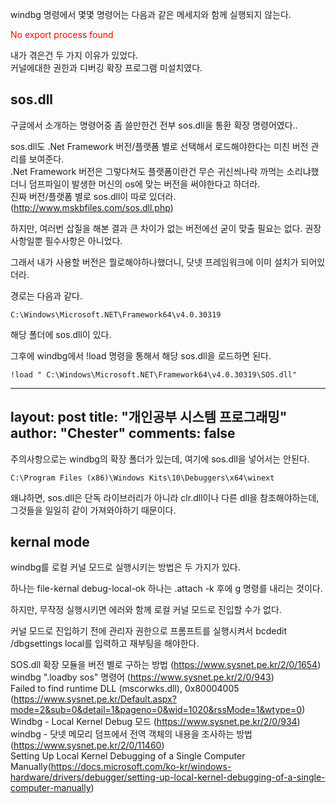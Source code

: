 windbg 명령에서 몇몇 명령어는 다음과 같은 메세지와 함께 실행되지 않는다.

<span style="color:red"> No export process found </span>

내가 겪은건 두 가지 이유가 있었다.  
커널에대한 권한과 디버깅 확장 프로그램 미설치였다.

## sos.dll

구글에서 소개하는 명령어중 좀 쓸만한건 전부 sos.dll을 통환 확장 명령어였다..

sos.dll도 .Net Framework 버전/플랫폼 별로 선택해서 로드해야한다는 미친 버전 관리를 보여준다.  
.Net Framework 버전은 그렇다쳐도 플랫폼이란건 무슨 귀신씌나락 까먹는 소리냐했더니 덤프파일이 발생한 머신의 os에 맞는 버전을 써야한다고 하더라.  
진짜 버전/플랫폼 별로 sos.dll이 따로 있더라.(http://www.mskbfiles.com/sos.dll.php)

하지만, 여러번 삽질을 해본 결과 큰 차이가 없는 버전에선 굳이 맞출 필요는 없다. 권장사항일뿐 필수사항은 아니었다.

그래서 내가 사용할 버전은 뭘로해야하나했더니, 닷넷 프레임워크에 이미 설치가 되어있더라.

경로는 다음과 같다.

    C:\Windows\Microsoft.NET\Framework64\v4.0.30319

해당 폴더에 sos.dll이 있다.

그후에 windbg에서 !load 명령을 통해서 해당 sos.dll을 로드하면 된다.

    !load " C:\Windows\Microsoft.NET\Framework64\v4.0.30319\SOS.dll"
---
layout: post
title:  "개인공부 시스템 프로그래밍"
author: "Chester"
comments: false
---



주의사항으로는 windbg의 확장 폴더가 있는데, 여기에 sos.dll을 넣어서는 안된다.

    C:\Program Files (x86)\Windows Kits\10\Debuggers\x64\winext

왜냐하면, sos.dll은 단독 라이브러리가 아니라 clr.dll이나 다른 dll을 참조해야하는데, 그것들을 일일히 같이 가져와야하기 때문이다.


## kernal mode

windbg를 로컬 커널 모드로 실행시키는 방법은 두 가지가 있다.

하나는 file-kernal debug-local-ok
하나는 .attach -k 후에 g 명령를 내리는 것이다.

하지만, 무작정 실행시키면 에러와 함께 로컬 커널 모드로 진입할 수가 없다.


커널 모드로 진입하기 전에 관리자 권한으로 프롬프트를 실행시켜서 bcdedit /dbgsettings local를 입력하고 재부팅을 해야한다.



SOS.dll 확장 모듈을 버전 별로 구하는 방법 (https://www.sysnet.pe.kr/2/0/1654)  
windbg ".loadby sos" 명령어 (https://www.sysnet.pe.kr/2/0/943)  
Failed to find runtime DLL (mscorwks.dll), 0x80004005 (https://www.sysnet.pe.kr/Default.aspx?mode=2&sub=0&detail=1&pageno=0&wid=1020&rssMode=1&wtype=0)  
Windbg - Local Kernel Debug 모드 (https://www.sysnet.pe.kr/2/0/934)  
windbg - 닷넷 메모리 덤프에서 전역 객체의 내용을 조사하는 방법(https://www.sysnet.pe.kr/2/0/11460)   
Setting Up Local Kernel Debugging of a Single Computer Manually(https://docs.microsoft.com/ko-kr/windows-hardware/drivers/debugger/setting-up-local-kernel-debugging-of-a-single-computer-manually)
